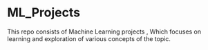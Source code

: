 # ML_Projects
This repo consists of Machine Learning projects , Which focuses on learning and exploration of various concepts of the topic.
